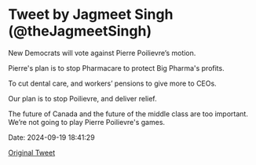 # Tweet by Jagmeet Singh (@theJagmeetSingh)

New Democrats will vote against Pierre Poilievre’s motion.

Pierre's plan is to stop Pharmacare to protect Big Pharma's profits.

To cut dental care, and workers’ pensions to give more to CEOs.

Our plan is to stop Poilievre, and deliver relief.

The future of Canada and the future of the middle class are too important. We’re not going to play Pierre Poilievre's games.

Date: 2024-09-19 18:41:29

[Original Tweet](https://x.com/theJagmeetSingh/status/1836838039047524682)
